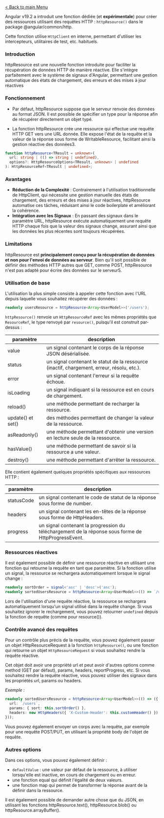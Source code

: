 [< Back to main Menu](https://github.com/gsoulie/angular-resources/blob/master/ng-sheet.md)    

Angular v19.2 a introduit une fonction dédiée (et **expérimentale**) pour créer des ressources utilisant des requêtes HTTP : ````httpResource()```` dans le package @angular/common/http.

Cette fonction utilise ````HttpClient```` en interne, permettant d'utiliser les intercepteurs, utilitaires de test, etc. habituels.

### Introduction

httpResource est une nouvelle fonction introduite pour faciliter la récupération de données HTTP de manière réactive. Elle s'intègre parfaitement avec le système de signaux d'Angular, permettant une gestion automatique des états de chargement, des erreurs et des mises à jour réactives

### Fonctionnement

* Par défaut, httpResource suppose que le serveur renvoie des données au format JSON. Il est possible de spécifier un type pour la réponse afin de récupérer directement un objet typé.

* La fonction httpResource crée une ressource qui effectue une requête HTTP GET vers une URL donnée. Elle expose l'état de la requête et la valeur de la réponse sous forme de WritableResource, facilitant ainsi la gestion réactive des données3.
````typescript
function httpResource<TResult = unknown>(
  url: string | (() => string | undefined),
  options?: HttpResourceOptions<TResult, unknown> | undefined
): HttpResourceRef<TResult | undefined>;
````
### Avantages

* **Réduction de la Complexité** : Contrairement à l'utilisation traditionnelle de HttpClient, qui nécessite une gestion manuelle des états de chargement, des erreurs et des mises à jour réactives, httpResource automatise ces tâches, réduisant ainsi le code boilerplate et améliorant la cohérence.
* **Intégration avec les Signaux** : En passant des signaux dans le paramètre URL, httpResource exécute automatiquement une requête HTTP chaque fois que la valeur des signaux change, assurant ainsi que les données les plus récentes sont toujours récupérées.
  
### Limitations

httpResource est **principalement conçu pour la récupération de données et non pour l'envoi de données au serveur**. Bien qu'il soit possible de définir des méthodes HTTP autres que GET, comme POST, httpResource n'est pas adapté pour écrire des données sur le serveur5.

### Utilisation de base
L'utilisation la plus simple consiste à appeler cette fonction avec l'URL depuis laquelle vous souhaitez récupérer des données :

````typescript
readonly usersResource = httpResource<Array<UserModel>>('/users');
````

````httpResource()```` renvoie un ````HttpResourceRef```` avec les mêmes propriétés que ````ResourceRef````, le type renvoyé par ````resource()````, puisqu'il est construit par-dessus :

|paramètre|description|
|-|-|
|value|un signal contenant le corps de la réponse JSON désérialisée.|
|status|un signal contenant le statut de la ressource (inactif, chargement, erreur, résolu, etc.).|
|error|un signal contenant l'erreur si la requête échoue.|
|isLoading|un signal indiquant si la ressource est en cours de chargement.|
|reload()|une méthode permettant de recharger la ressource.|
|update() et set()|des méthodes permettant de changer la valeur de la ressource.|
|asReadonly()|une méthode permettant d'obtenir une version en lecture seule de la ressource.|
|hasValue()|une méthode permettant de savoir si la ressource a une valeur.|
|destroy()|une méthode permettant d'arrêter la ressource.|

Elle contient également quelques propriétés spécifiques aux ressources HTTP :

|paramètre|description|
|-|-|
|statusCode|un signal contenant le code de statut de la réponse sous forme de number.|
|headers|un signal contenant les en-têtes de la réponse sous forme de HttpHeaders.|
|progress|un signal contenant la progression du téléchargement de la réponse sous forme de HttpProgressEvent.|
 
### Ressources réactives
Il est également possible de définir une ressource réactive en utilisant une fonction qui retourne la requête en tant que paramètre. Si la fonction utilise un signal, la ressource se rechargera automatiquement lorsque le signal change :

````typescript
readonly sortOrder = signal<'asc' | 'desc'>('asc');
readonly sortedUsersResource = httpResource<Array<UserModel>>(() => `/users?sort=${this.sortOrder()}`);
````

Lors de l'utilisation d'une requête réactive, la ressource se rechargera automatiquement lorsqu'un signal utilisé dans la requête change. Si vous souhaitez ignorer le rechargement, vous pouvez retourner ````undefined```` depuis la fonction de requête (comme pour resource()).

### Contrôle avancé des requêtes
Pour un contrôle plus précis de la requête, vous pouvez également passer un objet HttpResourceRequest à la fonction ````httpResource()````, ou une fonction qui retourne un objet ````HttpResourceRequest```` si vous souhaitez rendre la requête réactive.

Cet objet doit avoir une propriété url et peut avoir d'autres options comme method (GET par défaut), params, headers, reportProgress, etc. Si vous souhaitez rendre la requête réactive, vous pouvez utiliser des signaux dans les propriétés url, params ou headers.

*Exemple :*

````typescript
readonly sortedUsersResource = httpResource<Array<UserModel>>(() => ({
  url: `/users`,
  params: { sort: this.sortOrder() },
  headers: new HttpHeaders({ 'X-Custom-Header': this.customHeader() })
}));
````

Vous pouvez également envoyer un corps avec la requête, par exemple pour une requête POST/PUT, en utilisant la propriété body de l'objet de requête.

### Autres options
Dans ces options, vous pouvez également définir :

* ````defaultValue```` : une valeur par défaut de la ressource, à utiliser lorsqu'elle est inactive, en cours de chargement ou en erreur.
* une fonction equal qui définit l'égalité de deux valeurs.
* une fonction map qui permet de transformer la réponse avant de la définir dans la ressource.

Il est également possible de demander autre chose que du JSON, en utilisant les fonctions httpResource.text(), httpResource.blob() ou httpResource.arrayBuffer().
